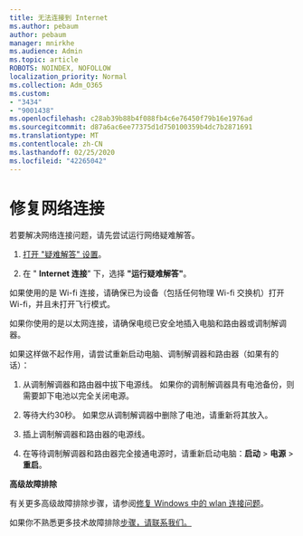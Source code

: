```yaml
---
title: 无法连接到 Internet
ms.author: pebaum
author: pebaum
manager: mnirkhe
ms.audience: Admin
ms.topic: article
ROBOTS: NOINDEX, NOFOLLOW
localization_priority: Normal
ms.collection: Adm_O365
ms.custom:
- "3434"
- "9001438"
ms.openlocfilehash: c28ab39b88b4f088fb4c6e76450f79b16e1976ad
ms.sourcegitcommit: d87a6ac6ee77375d1d750100359b4dc7b2871691
ms.translationtype: MT
ms.contentlocale: zh-CN
ms.lasthandoff: 02/25/2020
ms.locfileid: "42265042"
---
```

# <a name="fix-network-connection"></a>修复网络连接

若要解决网络连接问题，请先尝试运行网络疑难解答。 

1. [打开 "疑难解答" 设置](ms-settings:troubleshoot)。

2. 在 " **Internet 连接**" 下，选择 **"运行疑难解答"**。

如果使用的是 Wi-fi 连接，请确保已为设备（包括任何物理 Wi-fi 交换机）打开 Wi-fi，并且未打开飞行模式。

如果你使用的是以太网连接，请确保电缆已安全地插入电脑和路由器或调制解调器。

如果这样做不起作用，请尝试重新启动电脑、调制解调器和路由器（如果有的话）：

1. 从调制解调器和路由器中拔下电源线。 如果你的调制解调器具有电池备份，则需要卸下电池以完全关闭电源。

2. 等待大约30秒。 如果您从调制解调器中删除了电池，请重新将其放入。

3. 插上调制解调器和路由器的电源线。

4. 在等待调制解调器和路由器完全接通电源时，请重新启动电脑：**启动** > **电源** > **重启**。

**高级故障排除**

有关更多高级故障排除步骤，请参阅[修复 Windows 中的 wlan 连接问题](https://support.microsoft.com/help/10741?ocid=SMC10741%2F)。 

如果你不熟悉更多技术故障排除[步骤，请联系我们。](https://support.microsoft.com/contactus)
